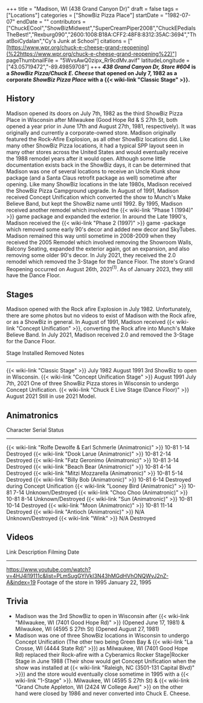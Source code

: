 +++
title = "Madison, WI (438 Grand Canyon Dr)"
draft = false
tags = ["Locations"]
categories = ["ShowBiz Pizza Place"]
startDate = "1982-07-07"
endDate = ""
contributors = ["ChuckECool","ShowBizMidwest","SuperCreamPiper2008","ChuckEPediaIsTheBest!","Rexburg090","2600:1008:B18A:CFF2:48F8:8312:35AC:3694","ThatBoiCydalan","Cy's Junk at School"]
citations = ["[https://www.wpr.org/chuck-e-cheese-grand-reopening](%22https://www.wpr.org/chuck-e-cheese-grand-reopening%22)"]
pageThumbnailFile = "5WvsAwQ0zipx_Rr9cdMv.avif"
latitudeLongitude = ["43.05719472","-89.49859708"]
+++
***438 Grand Canyon Dr, Store #604* is a *ShowBiz Pizza/Chuck E. Cheese* that opened on July 7, 1982 as a corporate *ShowBiz Pizza Place* with a {{< wiki-link "Classic Stage" >}}.**

## History

Madison opened its doors on July 7th, 1982 as the third ShowBiz Pizza Place in Wisconsin after Milwaukee (Good Hope Rd & S 27th St, both opened a year prior in June 17th and August 27th, 1981, respectively). It was originally and currently a corporate-owned store. Madison originally featured the Rock-Afire Explosion, as all other ShowBiz locations did. Like many other ShowBiz Pizza locations, it had a typical SPP layout seen in many other stores across the United States and would eventually receive the 1988 remodel years after it would open. Although some little documentation exists back in the ShowBiz days, it can be determined that Madison was one of several locations to receive an Uncle Klunk show package (and a Santa Claus retrofit package as well) sometime after opening. Like many ShowBiz locations in the late 1980s, Madison received the ShowBiz Pizza Campground upgrade.
In August of 1991, Madison received Concept Unification which converted the show to Munch's Make Believe Band, but kept the ShowBiz name until 1992. By 1995, Madison received another remodel which involved the {{< wiki-link "Phase 1 (1994)" >}} game package and expanded the exterior. In around the Late 1990's, Madison received the {{< wiki-link "Phase 2 (1997)" >}} game -package which removed some early 90's decor and added new decor and SkyTubes. Madison remained this way until sometime in 2008-2009 when they received the 2005 Remodel which involved removing the Showroom Walls, Balcony Seating, expanded the exterior again, got an expansion, and also removing some older 90's decor. In July 2021, they received the 2.0 remodel which removed the 3-Stage for the Dance Floor. The store's Grand Reopening occurred on August 26th, 2021<sup>(1)</sup>. As of January 2023, they still have the Dance Floor.

## Stages

Madison opened with the Rock afire Explosion in July 1982. Unfortunately, there are some photos but no videos to exist of Madison with the Rock afire, or as a ShowBiz in general.
In August of 1991, Madison received {{< wiki-link "Concept Unification" >}}, converting the Rock afire into Munch's Make Believe Band.
In July 2021, Madison received 2.0 and removed the 3-Stage for the Dance Floor.

  Stage                                                      Installed     Removed          Notes
  ---------------------------------------------------------- ------------- ---------------- --------------------------------------------------------------------------------
  {{< wiki-link "Classic Stage" >}}                      July 1982     August 1991      3rd ShowBiz to open in Wisconsin.
  {{< wiki-link "Concept Unification Stage" >}}          August 1991   July 7th, 2021   One of three ShowBiz Pizza stores in Wisconsin to undergo Concept Unification.
  {{< wiki-link "Chuck E Live Stage (Dance Floor)" >}}   August 2021   Still in use     2021 Model.

## Animatronics

  Character                                                             Serial        Status
  --------------------------------------------------------------------- ------------- --------------------------------------
  {{< wiki-link "Rolfe Dewolfe & Earl Schmerle (Animatronic)" >}}   10-81 1-14    Destroyed
  {{< wiki-link "Dook Larue (Animatronic)" >}}                      10-81 2-14    Destroyed
  {{< wiki-link "Fatz Geronimo (Animatronic)" >}}                   10-81 3-14    Destroyed
  {{< wiki-link "Beach Bear (Animatronic)" >}}                      10-81 4-14    Destroyed
  {{< wiki-link "Mitzi Mozzarella (Animatronic)" >}}                10-81 5-14    Destroyed
  {{< wiki-link "Billy Bob (Animatronic)" >}}                       10-81 6-14    Destroyed during Concept Unification
  {{< wiki-link "Looney Bird (Animatronic)" >}}                     10-81 7-14    Unknown/Destroyed
  {{< wiki-link "Choo Choo (Animatronic)" >}}                       10-81 8-14    Unknown/Destroyed
  {{< wiki-link "Sun (Animatronic)" >}}                             10-81 10-14   Destroyed
  {{< wiki-link "Moon (Animatronic)" >}}                            10-81 11-14   Destroyed
  {{< wiki-link "Antioch (Animatronic)" >}}                         N/A           Unknown/Destroyed
  {{< wiki-link "Wink" >}}                                          N/A           Destroyed

## Videos

  Link                                                                                           Description                    Filming Date
  ---------------------------------------------------------------------------------------------- ------------------------------ ------------------
  https://www.youtube.com/watch?v=4HJ4l19111c&list=PLmSugGYlVkI3N43hMGdHVhONQWvJ2nZ-A&index=19   Footage of the store in 1995   January 22, 1995

## Trivia

- Madison was the 3rd ShowBiz to open in Wisconsin after {{< wiki-link "Milwaukee, WI (7401 Good Hope Rd)" >}} (Opened June 17, 1981) & Milwaukee, WI (4595 S 27th St) (Opened August 27, 1981)
- Madison was one of three ShowBiz locations in Wisconsin to undergo Concept Unification (The other two being Green Bay & {{< wiki-link "La Crosse, WI (4444 State Rd)" >}}) as Milwaukee, WI (7401 Good Hope Rd) replaced their Rock-afire with a Cyberamics Rocker Stage|Rocker Stage in June 1988 (Their show would get Concept Unification when the show was installed at {{< wiki-link "Raleigh, NC (3501-131 Capital Blvd)" >}}) and the store would eventually close sometime in 1995 with a {{< wiki-link "1-Stage" >}}. Milwaukee, WI (4595 S 27th St) & {{< wiki-link "Grand Chute Appleton, WI (2424 W College Ave)" >}} on the other hand were closed by 1986 and never converted into Chuck E. Cheese.
